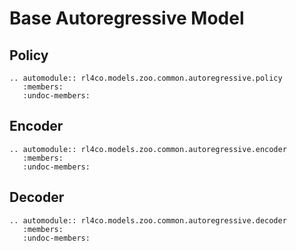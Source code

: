 # Base Autoregressive Model

## Policy

```{eval-rst}
.. automodule:: rl4co.models.zoo.common.autoregressive.policy
   :members:
   :undoc-members:
```

## Encoder

```{eval-rst}
.. automodule:: rl4co.models.zoo.common.autoregressive.encoder
   :members:
   :undoc-members:
```

## Decoder

```{eval-rst}
.. automodule:: rl4co.models.zoo.common.autoregressive.decoder
   :members:
   :undoc-members:
```
